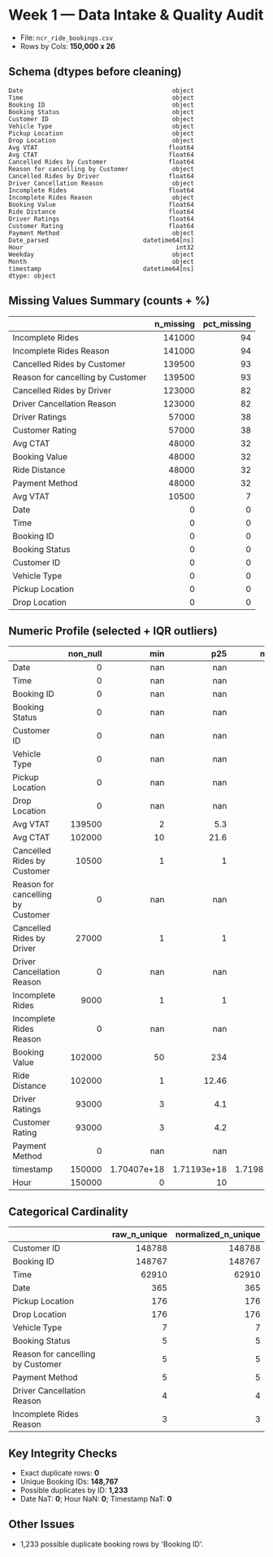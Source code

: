 # Week 1 — Data Intake & Quality Audit

- File: `ncr_ride_bookings.csv`  
- Rows by Cols: **150,000 x 26**

## Schema (dtypes before cleaning)

```
Date                                         object
Time                                         object
Booking ID                                   object
Booking Status                               object
Customer ID                                  object
Vehicle Type                                 object
Pickup Location                              object
Drop Location                                object
Avg VTAT                                    float64
Avg CTAT                                    float64
Cancelled Rides by Customer                 float64
Reason for cancelling by Customer            object
Cancelled Rides by Driver                   float64
Driver Cancellation Reason                   object
Incomplete Rides                            float64
Incomplete Rides Reason                      object
Booking Value                               float64
Ride Distance                               float64
Driver Ratings                              float64
Customer Rating                             float64
Payment Method                               object
Date_parsed                          datetime64[ns]
Hour                                          int32
Weekday                                      object
Month                                        object
timestamp                            datetime64[ns]
dtype: object
```

## Missing Values Summary (counts + %)

|                                   |   n_missing |   pct_missing |
|:----------------------------------|------------:|--------------:|
| Incomplete Rides                  |      141000 |            94 |
| Incomplete Rides Reason           |      141000 |            94 |
| Cancelled Rides by Customer       |      139500 |            93 |
| Reason for cancelling by Customer |      139500 |            93 |
| Cancelled Rides by Driver         |      123000 |            82 |
| Driver Cancellation Reason        |      123000 |            82 |
| Driver Ratings                    |       57000 |            38 |
| Customer Rating                   |       57000 |            38 |
| Avg CTAT                          |       48000 |            32 |
| Booking Value                     |       48000 |            32 |
| Ride Distance                     |       48000 |            32 |
| Payment Method                    |       48000 |            32 |
| Avg VTAT                          |       10500 |             7 |
| Date                              |           0 |             0 |
| Time                              |           0 |             0 |
| Booking ID                        |           0 |             0 |
| Booking Status                    |           0 |             0 |
| Customer ID                       |           0 |             0 |
| Vehicle Type                      |           0 |             0 |
| Pickup Location                   |           0 |             0 |
| Drop Location                     |           0 |             0 |

## Numeric Profile (selected + IQR outliers)

|                                   |   non_null |           min |           p25 |        median |          p75 |           max |   n_missing |    lower_fence |    upper_fence |   n_outliers_iqr |
|:----------------------------------|-----------:|--------------:|--------------:|--------------:|-------------:|--------------:|------------:|---------------:|---------------:|-----------------:|
| Date                              |          0 | nan           | nan           | nan           | nan          |  nan          |      150000 |  nan           |  nan           |                0 |
| Time                              |          0 | nan           | nan           | nan           | nan          |  nan          |      150000 |  nan           |  nan           |                0 |
| Booking ID                        |          0 | nan           | nan           | nan           | nan          |  nan          |      150000 |  nan           |  nan           |                0 |
| Booking Status                    |          0 | nan           | nan           | nan           | nan          |  nan          |      150000 |  nan           |  nan           |                0 |
| Customer ID                       |          0 | nan           | nan           | nan           | nan          |  nan          |      150000 |  nan           |  nan           |                0 |
| Vehicle Type                      |          0 | nan           | nan           | nan           | nan          |  nan          |      150000 |  nan           |  nan           |                0 |
| Pickup Location                   |          0 | nan           | nan           | nan           | nan          |  nan          |      150000 |  nan           |  nan           |                0 |
| Drop Location                     |          0 | nan           | nan           | nan           | nan          |  nan          |      150000 |  nan           |  nan           |                0 |
| Avg VTAT                          |     139500 |   2           |   5.3         |   8.3         |  11.3        |   20          |       10500 |   -3.7         |   20.3         |                0 |
| Avg CTAT                          |     102000 |  10           |  21.6         |  28.8         |  36.8        |   45          |       48000 |   -1.2         |   59.6         |                0 |
| Cancelled Rides by Customer       |      10500 |   1           |   1           |   1           |   1          |    1          |      139500 |    1           |    1           |                0 |
| Reason for cancelling by Customer |          0 | nan           | nan           | nan           | nan          |  nan          |      150000 |  nan           |  nan           |                0 |
| Cancelled Rides by Driver         |      27000 |   1           |   1           |   1           |   1          |    1          |      123000 |    1           |    1           |                0 |
| Driver Cancellation Reason        |          0 | nan           | nan           | nan           | nan          |  nan          |      150000 |  nan           |  nan           |                0 |
| Incomplete Rides                  |       9000 |   1           |   1           |   1           |   1          |    1          |      141000 |    1           |    1           |                0 |
| Incomplete Rides Reason           |          0 | nan           | nan           | nan           | nan          |  nan          |      150000 |  nan           |  nan           |                0 |
| Booking Value                     |     102000 |  50           | 234           | 414           | 689          | 4277          |       48000 | -448.5         | 1371.5         |             3435 |
| Ride Distance                     |     102000 |   1           |  12.46        |  23.72        |  36.82       |   50          |       48000 |  -24.08        |   73.36        |                0 |
| Driver Ratings                    |      93000 |   3           |   4.1         |   4.3         |   4.6        |    5          |       57000 |    3.35        |    5.35        |             5203 |
| Customer Rating                   |      93000 |   3           |   4.2         |   4.5         |   4.8        |    5          |       57000 |    3.3         |    5.7         |             3257 |
| Payment Method                    |          0 | nan           | nan           | nan           | nan          |  nan          |      150000 |  nan           |  nan           |                0 |
| timestamp                         |     150000 |   1.70407e+18 |   1.71193e+18 |   1.71983e+18 |   1.7277e+18 |    1.7356e+18 |           0 |    1.68826e+18 |    1.75137e+18 |                0 |
| Hour                              |     150000 |   0           |  10           |  15           |  18          |   23          |           0 |   -2           |   30           |                0 |

## Categorical Cardinality

|                                   |   raw_n_unique |   normalized_n_unique |
|:----------------------------------|---------------:|----------------------:|
| Customer ID                       |         148788 |                148788 |
| Booking ID                        |         148767 |                148767 |
| Time                              |          62910 |                 62910 |
| Date                              |            365 |                   365 |
| Pickup Location                   |            176 |                   176 |
| Drop Location                     |            176 |                   176 |
| Vehicle Type                      |              7 |                     7 |
| Booking Status                    |              5 |                     5 |
| Reason for cancelling by Customer |              5 |                     5 |
| Payment Method                    |              5 |                     5 |
| Driver Cancellation Reason        |              4 |                     4 |
| Incomplete Rides Reason           |              3 |                     3 |

## Key Integrity Checks

- Exact duplicate rows: **0**
- Unique Booking IDs: **148,767**  
- Possible duplicates by ID: **1,233**
- Date NaT: **0**; Hour NaN: **0**; Timestamp NaT: **0**

## Other Issues
- 1,233 possible duplicate booking rows by 'Booking ID'.